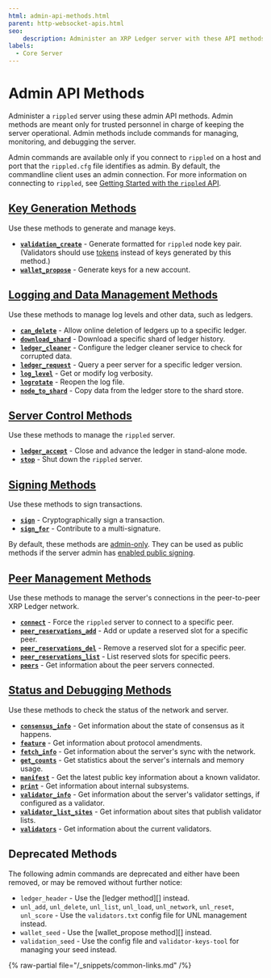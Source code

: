 ```yaml
---
html: admin-api-methods.html
parent: http-websocket-apis.html
seo:
    description: Administer an XRP Ledger server with these API methods.
labels:
  - Core Server
---
```

# Admin API Methods

Administer a `rippled` server using these admin API methods. Admin methods are meant only for trusted personnel in charge of keeping the server operational. Admin methods include commands for managing, monitoring, and debugging the server.

Admin commands are available only if you connect to `rippled` on a host and port that the `rippled.cfg` file identifies as admin. By default, the commandline client uses an admin connection. For more information on connecting to `rippled`, see [Getting Started with the `rippled` API](../../../tutorials/get-started/get-started-using-http-websocket-apis.md).


## [Key Generation Methods](key-generation-methods/index.md)

Use these methods to generate and manage keys.

* **[`validation_create`](key-generation-methods/validation_create.md)** - Generate formatted for `rippled` node key pair. (Validators should use [tokens](../../../infrastructure/configuration/server-modes/run-rippled-as-a-validator.md) instead of keys generated by this method.)
* **[`wallet_propose`](key-generation-methods/wallet_propose.md)** - Generate keys for a new account.


## [Logging and Data Management Methods](logging-and-data-management-methods/index.md)

Use these methods to manage log levels and other data, such as ledgers.

* **[`can_delete`](logging-and-data-management-methods/can_delete.md)** - Allow online deletion of ledgers up to a specific ledger.
* **[`download_shard`](logging-and-data-management-methods/download_shard.md)** - Download a specific shard of ledger history.
* **[`ledger_cleaner`](logging-and-data-management-methods/ledger_cleaner.md)** - Configure the ledger cleaner service to check for corrupted data.
* **[`ledger_request`](logging-and-data-management-methods/ledger_request.md)** - Query a peer server for a specific ledger version.
* **[`log_level`](logging-and-data-management-methods/log_level.md)** - Get or modify log verbosity.
* **[`logrotate`](logging-and-data-management-methods/logrotate.md)** - Reopen the log file.
* **[`node_to_shard`](logging-and-data-management-methods/node_to_shard.md)** - Copy data from the ledger store to the shard store.


## [Server Control Methods](server-control-methods/index.md)

Use these methods to manage the `rippled` server.

* **[`ledger_accept`](server-control-methods/ledger_accept.md)** - Close and advance the ledger in stand-alone mode.
* **[`stop`](server-control-methods/stop.md)** - Shut down the `rippled` server.

## [Signing Methods](signing-methods/index.md)

Use these methods to sign transactions.

* **[`sign`](signing-methods/sign.md)** - Cryptographically sign a transaction.
* **[`sign_for`](signing-methods/sign_for.md)** - Contribute to a multi-signature.

By default, these methods are [admin-only](../../../tutorials/get-started/get-started-using-http-websocket-apis.md#admin-access). They can be used as public methods if the server admin has [enabled public signing](../../../infrastructure/configuration/enable-public-signing.md).

## [Peer Management Methods](peer-management-methods/index.md)

Use these methods to manage the server's connections in the peer-to-peer XRP Ledger network.

* **[`connect`](peer-management-methods/connect.md)** - Force the `rippled` server to connect to a specific peer.
* **[`peer_reservations_add`](peer-management-methods/peer_reservations_add.md)** - Add or update a reserved slot for a specific peer.
* **[`peer_reservations_del`](peer-management-methods/peer_reservations_del.md)** - Remove a reserved slot for a specific peer.
* **[`peer_reservations_list`](peer-management-methods/peer_reservations_list.md)** - List reserved slots for specific peers.
* **[`peers`](peer-management-methods/peers.md)** - Get information about the peer servers connected.

## [Status and Debugging Methods](status-and-debugging-methods/index.md)

Use these methods to check the status of the network and server.

* **[`consensus_info`](status-and-debugging-methods/consensus_info.md)** - Get information about the state of consensus as it happens.
* **[`feature`](status-and-debugging-methods/feature.md)** - Get information about protocol amendments.
* **[`fetch_info`](status-and-debugging-methods/fetch_info.md)** - Get information about the server's sync with the network.
* **[`get_counts`](status-and-debugging-methods/get_counts.md)** - Get statistics about the server's internals and memory usage.
* **[`manifest`](../public-api-methods/server-info-methods/manifest.md)** - Get the latest public key information about a known validator.
* **[`print`](status-and-debugging-methods/print.md)** - Get information about internal subsystems.
* **[`validator_info`](status-and-debugging-methods/validator_info.md)** - Get information about the server's validator settings, if configured as a validator.
* **[`validator_list_sites`](status-and-debugging-methods/validator_list_sites.md)** - Get information about sites that publish validator lists.
* **[`validators`](status-and-debugging-methods/validators.md)** - Get information about the current validators.


## Deprecated Methods

The following admin commands are deprecated and either have been removed, or may be removed without further notice:

* `ledger_header` - Use the [ledger method][] instead.
* `unl_add`, `unl_delete`, `unl_list`, `unl_load`, `unl_network`, `unl_reset`, `unl_score` - Use the `validators.txt` config file for UNL management instead.
* `wallet_seed` - Use the [wallet_propose method][] instead.
* `validation_seed` - Use the config file and `validator-keys-tool` for managing your seed instead.

{% raw-partial file="/_snippets/common-links.md" /%}
